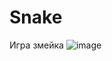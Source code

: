 # Snake
Игра змейка 
![image](https://user-images.githubusercontent.com/77094619/143292584-8eeb2a38-ecf8-4994-914d-1da1a97fed34.png)
